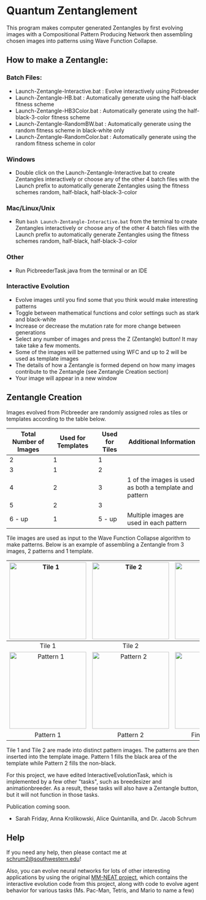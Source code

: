 # Quantum Zentanglement

This program makes computer generated Zentangles by first evolving images with a Compositional Pattern Producing Network then assembling chosen images into patterns using Wave Function Collapse. 

## How to make a Zentangle:
### Batch Files: 
* Launch-Zentangle-Interactive.bat : Evolve interactively using Picbreeder
* Launch-Zentangle-HB.bat : Automatically generate using the half-black fitness scheme
* Launch-Zentangle-HB3Color.bat : Automatically generate using the half-black-3-color fitness scheme
* Launch-Zentangle-RandomBW.bat : Automatically generate using the random fitness scheme in black-white only
* Launch-Zentangle-RandomColor.bat : Automatically generate using the random fitness scheme in color

### Windows 
* Double click on the Launch-Zentangle-Interactive.bat to create Zentangles interactively or choose any of the other 4 batch 		   files with the Launch prefix to automatically generate Zentangles using the fitness schemes random, half-black, half-black-3-color

### Mac/Linux/Unix 
* Run ``bash Launch-Zentangle-Interactive.bat`` from the terminal to create Zentangles interactively or choose any of the
  other 4 batch files with the Launch prefix to automatically generate Zentangles using the fitness schemes random, half-black,
  half-black-3-color

### Other
* Run PicbreederTask.java from the terminal or an IDE

### Interactive Evolution
* Evolve images until you find some that you think would make interesting patterns
* Toggle between mathematical functions and color settings such as stark and black-white
* Increase or decrease the mutation rate for more change between generations
* Select any number of images and press the Z (Zentangle) button! It may take take a few moments.
* Some of the images will be patterned using WFC and up to 2 will be used as template images
* The details of how a Zentangle is formed depend on how many images contribute to the Zentangle (see Zentangle Creation section)
* Your image will appear in a new window 

## Zentangle Creation

Images evolved from Picbreeder are randomly assigned roles as tiles or templates according to the table below.

Total Number of Images | Used for Templates | Used for Tiles | Additional Information
------------- | ------------- | ------------- | --------------------
2 | 1 | 1 |
3 | 1 | 2 |
4 | 2 | 3 | 1 of the images is used as both a template and pattern
5 | 2 | 3 |
6 - up | 1 | 5 - up | Multiple images are used in each pattern

Tile images are used as input to the Wave Function Collapse algorithm to make patterns. Below is an example of assembling a Zentangle from 3 images, 2 patterns and 1 template.

<img alt="Tile  1" width="200" height="200" src="https://drive.google.com/uc?export=view&id=1xtwifo1nbpvMvbcVpARD32dygHzk-jJe"> | <img  alt="Tile  2" width="200" height="200" src="https://drive.google.com/uc?export=view&id=12RQ0jh50RDuyD8mj9dFpUMNnTpZ6oNNY"> | <img alt="Template" width="200" height="200" src="https://drive.google.com/uc?export=view&id=13R3rAMTqfdvDFlWbijo4m1MBePjLBTD-">
:--------------:|:------------:|:-------------:
Tile 1 | Tile 2 | Template
<img alt="Pattern 1" width="200" height="200" src="https://drive.google.com/uc?export=view&id=1QmPlYXnfTQ9L3Dr372ySuKjfhoBDmuMH"> | <img alt="Pattern 2" width="200" height="200" src="https://drive.google.com/uc?export=view&id=1tzjtd-15_C9seuk2hNepaFtTlyK5KZn9"> | <img alt="Zentangle" width="200" height="200" src="https://drive.google.com/uc?export=view&id=1-MDIB-xDjuF82Rjrzw9GCYTHG17DIR0i">
Pattern 1 | Pattern 2 | Final Zentangle


Tile 1 and Tile 2 are made into distinct pattern images. The patterns are then inserted into the template image. Pattern 1 fills the black area of the template while Pattern 2 fills the non-black.

For this project, we have edited InteractiveEvolutionTask, which is implemented by a few other "tasks", such as breedesizer and animationbreeder. As a result, these tasks will also have a Zentangle button, but it will not function in those tasks.

Publication coming soon.

- Sarah Friday, Anna Krolikowski, Alice Quintanilla, and Dr. Jacob Schrum

## Help

If you need any help, then please contact me at schrum2@southwestern.edu!

Also, you can evolve neural networks for lots of other interesting applications by using the original [MM-NEAT project](https://github.com/schrum2/MM-NEAT), which contains the interactive evolution code from this project, along with code to evolve agent behavior for various tasks (Ms. Pac-Man, Tetris, and Mario to name a few)
